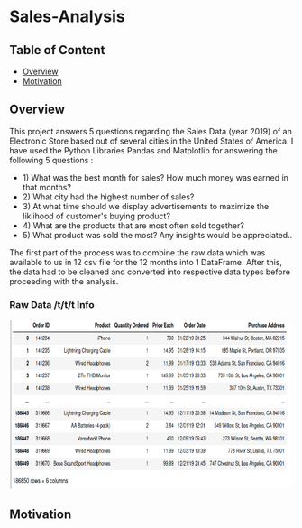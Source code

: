 <h1> Sales-Analysis </h1>
<h2> Table of Content </h2>

<ul>
  <li><a href='#overview'>Overview</a></li>
  <li><a href='#motivation'>Motivation</a></li>
  
</ul> 


<h2 id = 'overview'> Overview </h2>
<p>
This project answers 5 questions regarding the Sales Data (year 2019) of an Electronic Store based out of several cities in the United States of America. 
I have used the Python Libraries Pandas and Matplotlib for answering the following 5 questions :
  <ul>
  <li>1) What was the best month for sales? How much money was earned in that months?</li>
  <li>2) What city had the highest number of sales?</li>
  <li>3) At what time should we display advertisements to maximize the liklihood of customer's buying product?</li>
  <li>4) What are the products that are most often sold together?</li>
  <li>5) What product was sold the most? Any insights would be appreciated..</li>
  </ul>

The first part of the process was to combine the raw data which was available to us in 12 csv file for the 12 months into 1 DataFrame. After this, the data had to be cleaned and converted into respective data types before proceeding with the analysis.
</p>

<h3> Raw Data /t/t/t Info </h3>
  <img src= "Images/Raw Data.png" width="500", height="300">

<br>


<h2 id = 'motivation'> Motivation </h2>
<p>

</p>
